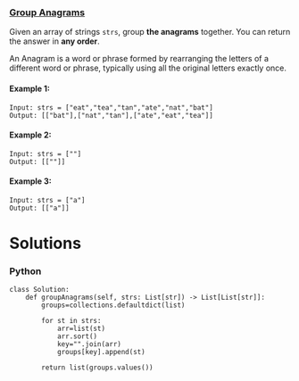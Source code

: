 ### [Group Anagrams](https://leetcode.com/problems/group-anagrams/) <br>

Given an array of strings `strs`, group **the anagrams** together. You can return the answer in **any order**.

An Anagram is a word or phrase formed by rearranging the letters of a different word or phrase, typically using all the original letters exactly once.


#### Example 1:

```
Input: strs = ["eat","tea","tan","ate","nat","bat"]
Output: [["bat"],["nat","tan"],["ate","eat","tea"]]

```

#### Example 2:

```
Input: strs = [""]
Output: [[""]]

```


#### Example 3:

```
Input: strs = ["a"]
Output: [["a"]]

```



# Solutions

### Python
```
class Solution:
    def groupAnagrams(self, strs: List[str]) -> List[List[str]]:
        groups=collections.defaultdict(list)
        
        for st in strs:
            arr=list(st)
            arr.sort()
            key="".join(arr)
            groups[key].append(st)
            
        return list(groups.values())
        
```
